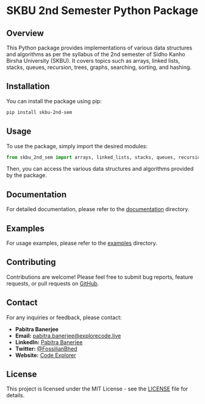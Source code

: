 # SKBU 2nd Semester Python Package

## Overview

This Python package provides implementations of various data structures and algorithms as per the syllabus of the 2nd semester of Sidho Kanho Birsha University (SKBU). It covers topics such as arrays, linked lists, stacks, queues, recursion, trees, graphs, searching, sorting, and hashing.

## Installation

You can install the package using pip:

```bash
pip install skbu-2nd-sem
```

## Usage

To use the package, simply import the desired modules:

```python
from skbu_2nd_sem import arrays, linked_lists, stacks, queues, recursion, trees_and_graphs, searching, sorting, hashing
```

Then, you can access the various data structures and algorithms provided by the package.

## Documentation

For detailed documentation, please refer to the [documentation](https://github.com/PB2204/SKBU-2nd-Sem/tree/main/docs) directory.

## Examples

For usage examples, please refer to the [examples](https://github.com/PB2204/SKBU-2nd-Sem/tree/main/examples) directory.

## Contributing

Contributions are welcome! Please feel free to submit bug reports, feature requests, or pull requests on [GitHub](https://github.com/PB2204/SKBU-2nd-Sem).

## Contact

For any inquiries or feedback, please contact:

- **Pabitra Banerjee**
- **Email:** pabitra.banerjee@explorecode.live
- **LinkedIn:** [Pabitra Banerjee](https://www.linkedin.com/in/pabitra-banerjee)
- **Twitter:** [@FossilianBhed](https://twitter.com/FossilianBhed)
- **Website:** [Code Explorer](https://explorecode.live/)

## License

This project is licensed under the MIT License - see the [LICENSE](https://github.com/PB2204/SKBU-2nd-Sem/blob/main/LICENSE) file for details.